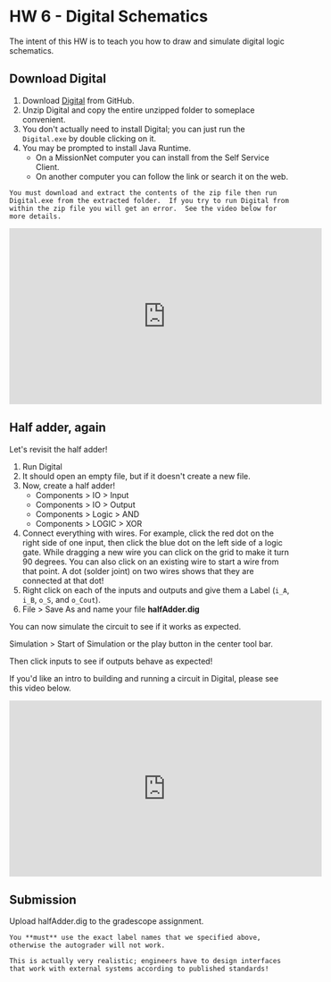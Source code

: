 # HW 6 - Digital Schematics

The intent of this HW is to teach you how to draw and simulate digital logic schematics.

## Download Digital

1. Download [Digital](https://github.com/hneemann/Digital/releases/latest/download/Digital.zip) from GitHub.
2. Unzip Digital and copy the entire unzipped folder to someplace convenient.
3. You don't actually need to install Digital; you can just run the `Digital.exe` by double clicking on it.
4. You may be prompted to install Java Runtime.
    - On a MissionNet computer you can install from the Self Service Client.
    - On another computer you can follow the link or search it on the web.
  
```{warning}
You must download and extract the contents of the zip file then run Digital.exe from the extracted folder.  If you try to run Digital from within the zip file you will get an error.  See the video below for more details.
```

<iframe width="560" height="315" src="https://www.youtube.com/embed/lnq8MqRCyyo?si=4m0MghS6auUrKfBM" title="YouTube video player" frameborder="0" allow="accelerometer; autoplay; clipboard-write; encrypted-media; gyroscope; picture-in-picture; web-share" referrerpolicy="strict-origin-when-cross-origin" allowfullscreen></iframe>

## Half adder, again

Let's revisit the half adder!

1. Run Digital
2. It should open an empty file, but if it doesn't create a new file.
3. Now, create a half adder!
    - Components > IO > Input
    - Components > IO > Output
    - Components > Logic > AND
    - Components > LOGIC > XOR
4. Connect everything with wires. For example, click the red dot on the right side of one input, then click the blue dot on the left side of a logic gate. While dragging a new wire you can click on the grid to make it turn 90 degrees. You can also click on an existing wire to start a wire from that point.
A dot (solder joint) on two wires shows that they are connected at that dot!
5. Right click on each of the inputs and outputs and give them a Label (`i_A`, `i_B`, `o_S`, and `o_Cout`).
6. File > Save As and name your file **halfAdder.dig**

You can now simulate the circuit to see if it works as expected.

Simulation > Start of Simulation or the play button in the center tool bar.

Then click inputs to see if outputs behave as expected!

If you'd like an intro to building and running a circuit in Digital, please see this video below.

<iframe width="560" height="315" src="https://www.youtube.com/embed/i9S4pHJLbWc?si=HZ2APQfsntdGjWEQ" title="YouTube video player" frameborder="0" allow="accelerometer; autoplay; clipboard-write; encrypted-media; gyroscope; picture-in-picture; web-share" referrerpolicy="strict-origin-when-cross-origin" allowfullscreen></iframe>


## Submission

Upload halfAdder.dig to the gradescope assignment.

```{important}
You **must** use the exact label names that we specified above,
otherwise the autograder will not work.

This is actually very realistic; engineers have to design interfaces
that work with external systems according to published standards!
```
